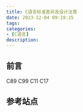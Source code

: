 ```yaml
---
title: C语言标准差异及设计注意
date: 2023-12-04 09:19:15
tags:
categories:
- [C语言]
description: 
---
```





## 前言




C89 C99 C11 C17



## 参考站点





